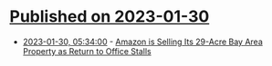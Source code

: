 # [Published on 2023-01-30](index.md)

* [2023-01-30, 05:34:00](https://it.slashdot.org/story/23/01/30/0141201/amazon-is-selling-its-29-acre-bay-area-property-as-return-to-office-stalls?utm_source=rss1.0mainlinkanon&utm_medium=feed) - [Amazon is Selling Its 29-Acre Bay Area Property as Return to Office Stalls](https://it.slashdot.org/story/23/01/30/0141201/amazon-is-selling-its-29-acre-bay-area-property-as-return-to-office-stalls?utm_source=rss1.0mainlinkanon&utm_medium=feed)
